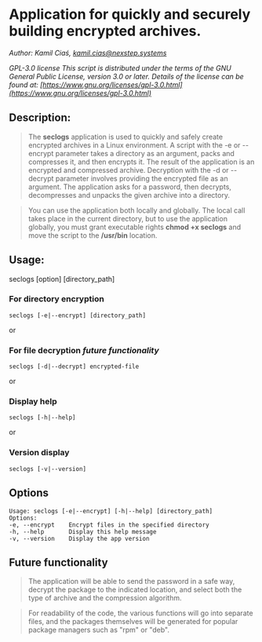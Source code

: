 # Application for quickly and securely building encrypted archives.
*Author: Kamil Ciaś, <kamil.cias@nexstep.systems>*

*GPL-3.0 license*
*This script is distributed under the terms of the GNU General Public License, version 3.0 or later.
Details of the license can be found at: [https://www.gnu.org/licenses/gpl-3.0.html](https://www.gnu.org/licenses/gpl-3.0.html)*

## Description:
> The **seclogs** application is used to quickly and safely create encrypted archives in a Linux environment. A script with the -e or --encrypt parameter takes a directory as an argument, packs and compresses it, and then encrypts it. The result of the application is an encrypted and compressed archive. Decryption with the -d or --decrypt parameter involves providing the encrypted file as an argument. The application asks for a password, then decrypts, decompresses and unpacks the given archive into a directory.

> You can use the application both locally and globally. The local call takes place in the current directory, but to use the application globally, you must grant executable rights **chmod +x seclogs** and move the script to the **/usr/bin** location.


## Usage:

seclogs [option] [directory_path]

### For directory encryption
```shell
seclogs [-e|--encrypt] [directory_path]
```
or

### For file decryption *future functionality*
```shell
seclogs [-d|--decrypt] encrypted-file
```
or

### Display help
```shell
seclogs [-h|--help]
```
or

### Version display
```shell
seclogs [-v|--version]
```

## Options
```shell
Usage: seclogs [-e|--encrypt] [-h|--help] [directory_path]
Options:
-e, --encrypt    Encrypt files in the specified directory
-h, --help       Display this help message
-v, --version    Display the app version

```

## Future functionality

> The application will be able to send the password in a safe way, decrypt the package to the indicated location, and select both the type of archive and the compression algorithm.

> For readability of the code, the various functions will go into separate files, and the packages themselves will be generated for popular package managers such as "rpm" or "deb".
